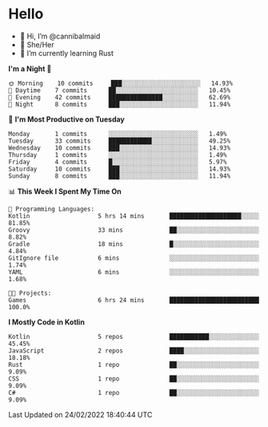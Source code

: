 # Hello
- 👋 Hi, I’m @cannibalmaid
- 👀 She/Her
- 🌱 I’m currently learning Rust

<!--START_SECTION:waka-->
**I'm a Night 🦉** 

```text
🌞 Morning    10 commits     ███░░░░░░░░░░░░░░░░░░░░░░   14.93% 
🌆 Daytime    7 commits      ██░░░░░░░░░░░░░░░░░░░░░░░   10.45% 
🌃 Evening    42 commits     ███████████████░░░░░░░░░░   62.69% 
🌙 Night      8 commits      ███░░░░░░░░░░░░░░░░░░░░░░   11.94%

```
📅 **I'm Most Productive on Tuesday** 

```text
Monday       1 commits      ░░░░░░░░░░░░░░░░░░░░░░░░░   1.49% 
Tuesday      33 commits     ████████████░░░░░░░░░░░░░   49.25% 
Wednesday    10 commits     ███░░░░░░░░░░░░░░░░░░░░░░   14.93% 
Thursday     1 commits      ░░░░░░░░░░░░░░░░░░░░░░░░░   1.49% 
Friday       4 commits      █░░░░░░░░░░░░░░░░░░░░░░░░   5.97% 
Saturday     10 commits     ███░░░░░░░░░░░░░░░░░░░░░░   14.93% 
Sunday       8 commits      ███░░░░░░░░░░░░░░░░░░░░░░   11.94%

```


📊 **This Week I Spent My Time On** 

```text
💬 Programming Languages: 
Kotlin                   5 hrs 14 mins       ████████████████████░░░░░   81.85% 
Groovy                   33 mins             ██░░░░░░░░░░░░░░░░░░░░░░░   8.82% 
Gradle                   18 mins             █░░░░░░░░░░░░░░░░░░░░░░░░   4.84% 
GitIgnore file           6 mins              ░░░░░░░░░░░░░░░░░░░░░░░░░   1.74% 
YAML                     6 mins              ░░░░░░░░░░░░░░░░░░░░░░░░░   1.68%

🐱‍💻 Projects: 
Games                    6 hrs 24 mins       █████████████████████████   100.0%

```

**I Mostly Code in Kotlin** 

```text
Kotlin                   5 repos             ███████████░░░░░░░░░░░░░░   45.45% 
JavaScript               2 repos             ████░░░░░░░░░░░░░░░░░░░░░   18.18% 
Rust                     1 repo              ██░░░░░░░░░░░░░░░░░░░░░░░   9.09% 
CSS                      1 repo              ██░░░░░░░░░░░░░░░░░░░░░░░   9.09% 
C#                       1 repo              ██░░░░░░░░░░░░░░░░░░░░░░░   9.09%

```



 Last Updated on 24/02/2022 18:40:44 UTC
<!--END_SECTION:waka-->
